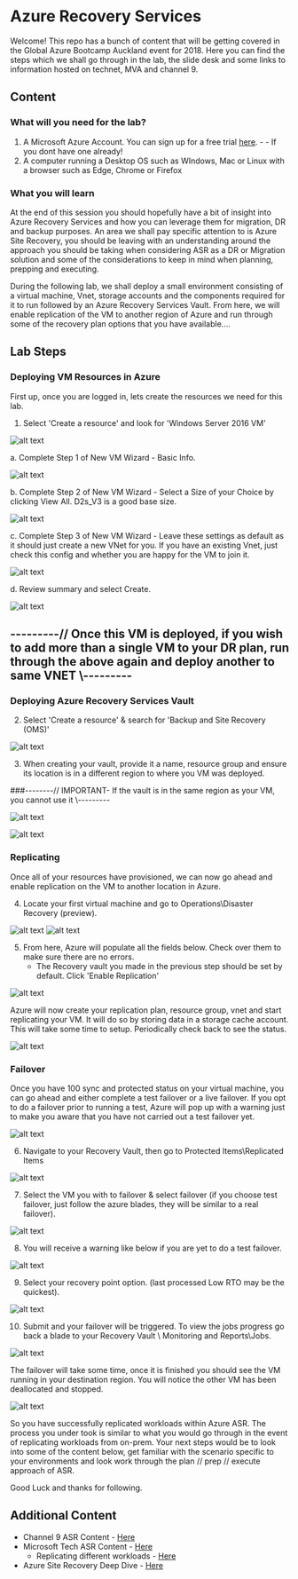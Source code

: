 # Azure Recovery Services

Welcome! This repo has a bunch of content that will be getting covered in the Global Azure Bootcamp Auckland event for 2018. Here you can find the steps which we shall go through in the lab, the slide desk and some links to information hosted on technet, MVA and channel 9.

## Content

### What will you need for the lab?
1. A Microsoft Azure Account. You can sign up for a free trial [here](https://azure.microsoft.com/en-us/free/). - - If you dont have one already!
2. A computer running a Desktop OS such as WIndows, Mac or Linux with a browser such as Edge, Chrome or Firefox


### What you will learn

At the end of this session you should hopefully have a bit of insight into Azure Recovery Services and how you can leverage them for migration, DR and backup purposes. An area we shall pay specific attention to is Azure Site Recovery, you should be leaving with an understanding around the approach you should be taking when considering ASR as a DR or Migration solution and some of the considerations to keep in mind when planning, prepping and executing.

During the following lab, we shall deploy a small environment consisting of a virtual machine, Vnet, storage accounts and the components required for it to run followed by an Azure Recovery Services Vault. From here, we will enable replication of the VM to another region of Azure and run through some of the recovery plan options that you have available....


## Lab Steps

### Deploying VM Resources in Azure

First up, once you are logged in, lets create the resources we need for this lab.

1. Select 'Create a resource' and look for 'Windows Server 2016 VM'

![alt text](/Images/1-CreateResource.png)

a. Complete Step 1 of New VM Wizard - Basic Info.

![alt text](/Images/2-VMstep1.png)

b. Complete Step 2 of New VM Wizard - Select a Size of your Choice by clicking View All. D2s_V3 is a good base size.

![alt text](/Images/3-VMStep2.png)

c. Complete Step 3 of New VM Wizard - Leave these settings as default as it should just create a new VNet for you. If you have an existing Vnet, just check this config and whether you are happy for the VM to join it.

![alt text](/Images/4-VMStep3.png)

d. Review summary and select Create.

![alt text](/Images/5-VMStep4.png)

## ---------// Once this VM is deployed, if you wish to add more than a single VM to your DR plan, run through the above again and deploy another to same VNET \\---------




### Deploying Azure Recovery Services Vault

2. Select 'Create a resource' & search for 'Backup and Site Recovery (OMS)' 

![alt text](/Images/RecoveryVault-1.png)

3. When creating your vault, provide it a name, resource group and ensure its location is in a different region to where you VM was deployed.

###--------// IMPORTANT- If the vault is in the same region as your VM, you cannot use it \\---------

![alt text](/Images/RecoveryVault2.png)

![alt text](/Images/BEAWARE.png)



### Replicating 

Once all of your resources have provisioned, we can now go ahead and enable replication on the VM to another location in Azure.

4. Locate your first virtual machine and go to Operations\Disaster Recovery (preview).

![alt text](/Images/locatevm.png)
![alt text](/Images/DROperation.png)

5. From here, Azure will populate all the fields below. Check over them to make sure there are no errors.
    - The Recovery vault you made in the previous step should be set by default. Click 'Enable Replication'

![alt text](/Images/configdr-vm.png)


Azure will now create your replication plan, resource group, vnet and start replicating your VM. It will do so by storing data in a storage cache account. This will take some time to setup. Periodically check back to see the status.

![alt text](/Images/Replicationstatus.png)



### Failover

Once you have 100 sync and protected status on your virtual machine, you can go ahead and either complete a test failover or a live failover. If you opt to do a failover prior to running a test, Azure will pop up with a warning just to make you aware that you have not carried out a test failover yet.

![alt text](/Images/Replicationstatus.png)


6. Navigate to your Recovery Vault, then go to Protected Items\Replicated Items

![alt text](/Images/failover1.png)

7. Select the VM you with to failover & select failover (if you choose test failover, just follow the azure blades, they will be similar to a real failover).

![alt text](/Images/failover2.png)

8. You will receive a warning like below if you are yet to do a test failover.

![alt text](/Images/failoverwarning.png)


9. Select your recovery point option. (last processed Low RTO may be the quickest).

![alt text](/Images/failover3.png)


10. Submit and your failover will be triggered. To view the jobs progress go back a blade to your Recovery Vault \ Monitoring and Reports\Jobs.

![alt text](/Images/jobs.png)

The failover will take some time, once it is finished you should see the VM running in your destination region. You will notice the other VM has been deallocated and stopped.

![alt text](/Images/redgreen.png)



So you have successfully replicated workloads within Azure ASR. The process you under took is similar to what you would go through in the event of replicating workloads from on-prem. Your next steps would be to look into some of the content below, get familiar with the scenario specific to your environments and look work through the plan // prep // execute approach of ASR.

Good Luck and thanks for following.



## Additional Content

- Channel 9 ASR Content - [Here](https://channel9.msdn.com/Series/Azure-Site-Recovery)
- Microsoft Tech ASR Content - [Here](https://docs.microsoft.com/en-us/azure/site-recovery/)
    - Replicating different workloads - [Here](https://docs.microsoft.com/en-us/azure/site-recovery/site-recovery-active-directory)
- Azure Site Recovery Deep Dive - [Here](https://channel9.msdn.com//Series/Azure-Site-Recovery/Azure-Site-Recovery-Deep-Dive/)
